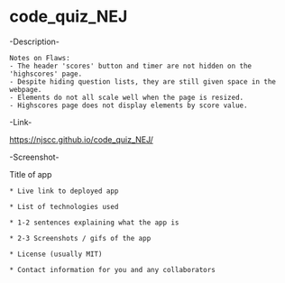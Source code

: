 # code_quiz_NEJ
-Description-


    Notes on Flaws:
    - The header 'scores' button and timer are not hidden on the 'highscores' page.
    - Despite hiding question lists, they are still given space in the webpage.
    - Elements do not all scale well when the page is resized.
    - Highscores page does not display elements by score value.

-Link-

https://njscc.github.io/code_quiz_NEJ/ 

-Screenshot-

Title of app

	* Live link to deployed app

	* List of technologies used

	* 1-2 sentences explaining what the app is

	* 2-3 Screenshots / gifs of the app

	* License (usually MIT)
	
	* Contact information for you and any collaborators